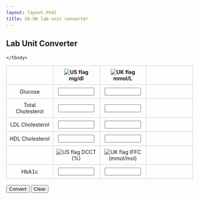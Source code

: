 ```yaml
---
layout: layout.html
title: US-UK lab unit converter
---
```


<h2>Lab Unit Converter</h2>

<form id="unit-converter">
  <table>
    <thead>
      <tr>
        <th></th>
            <th>
                <img src="https://flagcdn.com/us.svg" alt="US flag" width="24"> mg/dl
            </th>
            <th>
                <img src="https://flagcdn.com/gb.svg" alt="UK flag" width="24"> mmol/L
            </th>
        <th></th>
      </tr>
    </thead>
    <tbody>
      <tr>
        <td>Glucose</td>
        <td><input type="number" step="any" id="glucose-us"></td>
        <td><input type="number" step="any" id="glucose-uk"></td>
        <td><span class="flag" id="flag-glucose"></span></td>
      </tr>
      <tr>
        <td>Total Cholesterol</td>
        <td><input type="number" step="any" id="chol-total-us"></td>
        <td><input type="number" step="any" id="chol-total-uk"></td>
        <td><span class="flag" id="flag-chol"></span></td>
      </tr>
      <tr>
        <td>LDL Cholesterol</td>
        <td><input type="number" step="any" id="ldl-us"></td>
        <td><input type="number" step="any" id="ldl-uk"></td>
        <td><span class="flag" id="flag-ldl"></span></td>
      </tr>
      <tr>
        <td>HDL Cholesterol</td>
        <td><input type="number" step="any" id="hdl-us"></td>
        <td><input type="number" step="any" id="hdl-uk"></td>
        <td><span class="flag" id="flag-hdl"></span></td>
      </tr>
      <!-- HbA1c heading -->
       <tr>
        <td></td>
            <td>
                <img src="https://flagcdn.com/us.svg" alt="US flag" width="24"> DCCT (%)
            </td>
            <td>
                <img src="https://flagcdn.com/gb.svg" alt="UK flag" width="24"> IFFC (mmol/mol)
            </td>
        <td></td>
      </tr>
    
  <!-- HbA1c row -->
  <tr>
    <td>HbA1c</td>
    <td><input type="number" step="any" id="hba1c-us"></td>
    <td><input type="number" step="any" id="hba1c-uk"></td>
    <td><span class="flag" id="flag-hba1c"></span></td>
  </tr>

    </tbody>
  </table>

  <br>
  <button type="submit">Convert</button>
  <button type="button" id="clear-btn">Clear</button>
</form>

<style>
  table {  margin: 0 auto; border-collapse: collapse; width: 100%; max-width: 600px;  table-layout: fixed; }
  th, td { padding: 0.5rem; border: 1px solid #ccc; width: 25%; text-align: center;}
  .flag { color: red; font-size: 1.2rem; }
  input { width: 90%; max-width: 100px; box-sizing: border-box;}
</style>

<!-- lab converter info (initially hidden) -->
<div id="converter-info" style="display: none; text-align: centre; margin-top: 2rem;">

<hr>

### Americans Use Different Lab Units

The US prefers to measure things in milligrams per deciliter (mg/dL) - how many crumbs of stuff are floating in a small tube of blood. Meanwhile, the UK and most of the rest of the world use millimoles per liter (mmol/L) - the metric way of stating how many molecules of the stuff are in there.

It’s a bit like measuring your coffee in beans, versus counting how many molecules of caffeine you’re ingesting. Same buzz, different number.

And then there’s HbA1c. In the US, this is expressed as a percentage (of glycated hemoglobin), while in the UK it’s measured in mmol/mol. No-one knows why, but apparently no global meeting has ever ended with “Let’s just agree on this one.”

So if you’ve ever looked at a lab report from across the Atlantic and thought, “That number looks way off” - this converter is here to help you bridge The Pond.

<img src="/assets/images/USUKbridge.png" alt="cartoon" width = 400>

</div>

<script>
document.getElementById('unit-converter').addEventListener('submit', function (e) {
  e.preventDefault();

  // Conversion factors
  const mgdl_to_mmolL_glucose = 0.0555;
  const mmolL_to_mgdl_glucose = 18.018;
  const hba1c_dcct_to_ifcc = x => (x - 2.15) * 10.929;
  const hba1c_ifcc_to_dcct = x => x / 10.929 + 2.15;
  const chol_conv = 0.0259;
  const chol_rev = 38.67;

  // Generic converter that handles individual row
function convertRow(usId, ukId, flagId, toUk, toUs, precisionUs = 0, precisionUk = 1) {
  const usEl = document.getElementById(usId);
  const ukEl = document.getElementById(ukId);
  const flag = document.getElementById(flagId);

  const usVal = parseFloat(usEl.value);
  const ukVal = parseFloat(ukEl.value);

  if (!isNaN(usVal) && !isNaN(ukVal)) {
    flag.textContent = '⚠️ just fill one';
    return;
  }

  flag.textContent = '';

  if (!isNaN(usVal) && isNaN(ukVal)) {
    ukEl.value = toUk(usVal).toFixed(precisionUk);
  } else if (!isNaN(ukVal) && isNaN(usVal)) {
    usEl.value = toUs(ukVal).toFixed(precisionUs);
  }
  document.getElementById('converter-info').style.display = 'block';
}

  // Apply converter to each row
 // Glucose: US = 0 dp, UK = 1 dp
convertRow('glucose-us', 'glucose-uk', 'flag-glucose',
  v => v * 0.0555,
  v => v * 18.018,
  0, 1);

// HbA1c: US = 1 dp, UK = 0 dp 
convertRow('hba1c-us', 'hba1c-uk', 'flag-hba1c',
  x => (x - 2.15) * 10.929,
  x => x / 10.929 + 2.15,
  1, 0);

// Total Cholesterol: US = 0 dp, UK = 1 dp
convertRow('chol-total-us', 'chol-total-uk', 'flag-chol',
  v => v * 0.0259,
  v => v * 38.67,
  0, 1);

// LDL: US = 0 dp, UK = 1 dp
convertRow('ldl-us', 'ldl-uk', 'flag-ldl',
  v => v * 0.0259,
  v => v * 38.67,
  0, 1);

// HDL: US = 0 dp, UK = 1 dp
convertRow('hdl-us', 'hdl-uk', 'flag-hdl',
  v => v * 0.0259,
  v => v * 38.67,
  0, 1);
});

// Clear button logic
document.getElementById('clear-btn').addEventListener('click', function () {
  const inputs = document.querySelectorAll('#unit-converter input');
  inputs.forEach(input => input.value = '');
  const flags = document.querySelectorAll('.flag');
  flags.forEach(flag => flag.textContent = '');
document.getElementById('converter-info').style.display = 'none';
});
</script>
